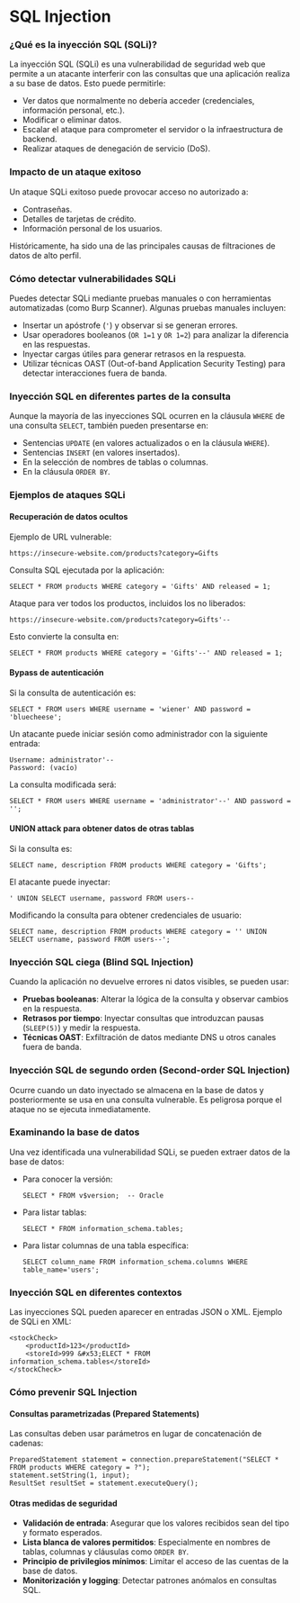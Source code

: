 # SQL Injection

### ¿Qué es la inyección SQL (SQLi)?

La inyección SQL (SQLi) es una vulnerabilidad de seguridad web que permite a un atacante interferir con las consultas que una aplicación realiza a su base de datos. Esto puede permitirle:

* Ver datos que normalmente no debería acceder (credenciales, información personal, etc.).
* Modificar o eliminar datos.
* Escalar el ataque para comprometer el servidor o la infraestructura de backend.
* Realizar ataques de denegación de servicio (DoS).

### Impacto de un ataque exitoso

Un ataque SQLi exitoso puede provocar acceso no autorizado a:

* Contraseñas.
* Detalles de tarjetas de crédito.
* Información personal de los usuarios.

Históricamente, ha sido una de las principales causas de filtraciones de datos de alto perfil.

### Cómo detectar vulnerabilidades SQLi

Puedes detectar SQLi mediante pruebas manuales o con herramientas automatizadas (como Burp Scanner). Algunas pruebas manuales incluyen:

* Insertar un apóstrofe (`'`) y observar si se generan errores.
* Usar operadores booleanos (`OR 1=1` y `OR 1=2`) para analizar la diferencia en las respuestas.
* Inyectar cargas útiles para generar retrasos en la respuesta.
* Utilizar técnicas OAST (Out-of-band Application Security Testing) para detectar interacciones fuera de banda.

### Inyección SQL en diferentes partes de la consulta

Aunque la mayoría de las inyecciones SQL ocurren en la cláusula `WHERE` de una consulta `SELECT`, también pueden presentarse en:

* Sentencias `UPDATE` (en valores actualizados o en la cláusula `WHERE`).
* Sentencias `INSERT` (en valores insertados).
* En la selección de nombres de tablas o columnas.
* En la cláusula `ORDER BY`.

### Ejemplos de ataques SQLi

#### Recuperación de datos ocultos

Ejemplo de URL vulnerable:

```
https://insecure-website.com/products?category=Gifts
```

Consulta SQL ejecutada por la aplicación:

```
SELECT * FROM products WHERE category = 'Gifts' AND released = 1;
```

Ataque para ver todos los productos, incluidos los no liberados:

```
https://insecure-website.com/products?category=Gifts'--
```

Esto convierte la consulta en:

```
SELECT * FROM products WHERE category = 'Gifts'--' AND released = 1;
```

#### Bypass de autenticación

Si la consulta de autenticación es:

```
SELECT * FROM users WHERE username = 'wiener' AND password = 'bluecheese';
```

Un atacante puede iniciar sesión como administrador con la siguiente entrada:

```
Username: administrator'--
Password: (vacío)
```

La consulta modificada será:

```
SELECT * FROM users WHERE username = 'administrator'--' AND password = '';
```

#### UNION attack para obtener datos de otras tablas

Si la consulta es:

```
SELECT name, description FROM products WHERE category = 'Gifts';
```

El atacante puede inyectar:

```
' UNION SELECT username, password FROM users--
```

Modificando la consulta para obtener credenciales de usuario:

```
SELECT name, description FROM products WHERE category = '' UNION SELECT username, password FROM users--';
```

### Inyección SQL ciega (Blind SQL Injection)

Cuando la aplicación no devuelve errores ni datos visibles, se pueden usar:

* **Pruebas booleanas**: Alterar la lógica de la consulta y observar cambios en la respuesta.
* **Retrasos por tiempo**: Inyectar consultas que introduzcan pausas (`SLEEP(5)`) y medir la respuesta.
* **Técnicas OAST**: Exfiltración de datos mediante DNS u otros canales fuera de banda.

### Inyección SQL de segundo orden (Second-order SQL Injection)

Ocurre cuando un dato inyectado se almacena en la base de datos y posteriormente se usa en una consulta vulnerable. Es peligrosa porque el ataque no se ejecuta inmediatamente.

### Examinando la base de datos

Una vez identificada una vulnerabilidad SQLi, se pueden extraer datos de la base de datos:

*   Para conocer la versión:

    ```
    SELECT * FROM v$version;  -- Oracle
    ```
*   Para listar tablas:

    ```
    SELECT * FROM information_schema.tables;
    ```
*   Para listar columnas de una tabla específica:

    ```
    SELECT column_name FROM information_schema.columns WHERE table_name='users';
    ```

### Inyección SQL en diferentes contextos

Las inyecciones SQL pueden aparecer en entradas JSON o XML. Ejemplo de SQLi en XML:

```
<stockCheck>
    <productId>123</productId>
    <storeId>999 &#x53;ELECT * FROM information_schema.tables</storeId>
</stockCheck>
```

### Cómo prevenir SQL Injection

#### Consultas parametrizadas (Prepared Statements)

Las consultas deben usar parámetros en lugar de concatenación de cadenas:

```
PreparedStatement statement = connection.prepareStatement("SELECT * FROM products WHERE category = ?");
statement.setString(1, input);
ResultSet resultSet = statement.executeQuery();
```

#### Otras medidas de seguridad

* **Validación de entrada**: Asegurar que los valores recibidos sean del tipo y formato esperados.
* **Lista blanca de valores permitidos**: Especialmente en nombres de tablas, columnas y cláusulas como `ORDER BY`.
* **Principio de privilegios mínimos**: Limitar el acceso de las cuentas de la base de datos.
* **Monitorización y logging**: Detectar patrones anómalos en consultas SQL.

